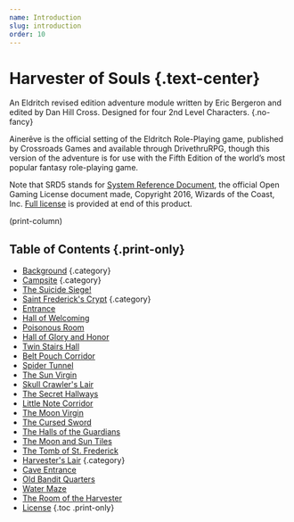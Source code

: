 ```yaml
---
name: Introduction
slug: introduction
order: 10
---
```


# Harvester of Souls {.text-center}

An Eldritch revised edition adventure module written by Eric Bergeron and edited by Dan Hill Cross. Designed for four 2nd Level Characters. {.no-fancy}

Ainerêve is the official setting of the Eldritch Role-Playing game, published by Crossroads Games and available through DrivethruRPG, though this version of the adventure is for use with the Fifth Edition of the world’s most popular fantasy role-playing game.

Note that SRD5 stands for [System Reference Document](https://dnd.wizards.com/articles/features/systems-reference-document-srd), the official Open Gaming License document made, Copyright 2016, Wizards of the Coast, Inc. [Full license](license) is provided at end of this product.

(print-column)

## Table of Contents {.print-only}

- [Background](background) {.category}
- [Campsite](campsite) {.category}
- [The Suicide Siege!](campsite-the-suicide-ambush)
- [Saint Frederick's Crypt](saint-fredericks-crypt) {.category}
- [Entrance](saint-fredericks-crypt-1-entrance)
- [Hall of Welcoming](saint-fredericks-crypt-2-hall-of-welcoming)
- [Poisonous Room](saint-fredericks-crypt-3-poisonous-trap-room)
- [Hall of Glory and Honor](saint-fredericks-crypt-4-hall-of-glory-and-honor)
- [Twin Stairs Hall](saint-fredericks-crypt-5-twin-stairs-hall)
- [Belt Pouch Corridor](saint-fredericks-crypt-6-belt-pouch-corridor)
- [Spider Tunnel](saint-fredericks-crypt-7-spider-tunnel)
- [The Sun Virgin](saint-fredericks-crypt-8-the-sun-virgin)
- [Skull Crawler's Lair](saint-fredericks-crypt-9-skull-crawlers-lair)
- [The Secret Hallways](saint-fredericks-crypt-10-the-secret-hallways)
- [Little Note Corridor](saint-fredericks-crypt-11-little-note-corridor)
- [The Moon Virgin](saint-fredericks-crypt-12-the-moon-virgin)
- [The Cursed Sword](saint-fredericks-crypt-13-the-cursed-sword)
- [The Halls of the Guardians](saint-fredericks-crypt-14-the-halls-of-the-guardians)
- [The Moon and Sun Tiles](saint-fredericks-crypt-15-the-moon-and-sun-tiles)
- [The Tomb of St. Frederick](saint-fredericks-crypt-16-the-tomb-of-st-frederick)
- [Harvester's Lair](harvesters-lair) {.category}
- [Cave Entrance](harvesters-lair-1-cave-entrance)
- [Old Bandit Quarters](harvesters-lair-2-old-bandit-quarters)
- [Water Maze](harvesters-lair-3-water-maze)
- [The Room of the Harvester](harvesters-lair-4-the-room-of-the-harvester-and-the-conclusion)
- [License](license)
{.toc .print-only}